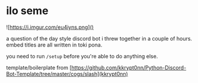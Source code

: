 # ilo seme

![https://i.imgur.com/eu4iyns.png]()

a question of the day style discord bot i threw together in a couple of hours.  
embed titles are all written in toki pona.

you need to run `/setup` before you're able to do anything else.

template/boilerplate from [https://github.com/kkrypt0nn/Python-Discord-Bot-Template/tree/master/cogs/slash](kkrypt0nn)
